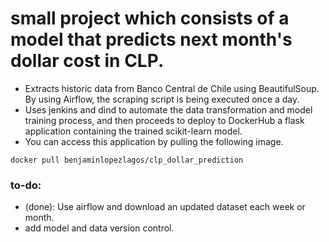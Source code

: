 # small project which consists of a model that predicts next month's dollar cost in CLP.
* Extracts historic data from Banco Central de Chile using BeautifulSoup. By using Airflow, the scraping script is being executed once a day.
* Uses jenkins and dind to automate the data transformation and model training process, and then proceeds to deploy to DockerHub a flask application containing the trained scikit-learn model.
* You can access this application by pulling the following image.
```
docker pull benjaminlopezlagos/clp_dollar_prediction
```

### to-do:
* (done): Use airflow and download an updated dataset each week or month.
* add model and data version control.
